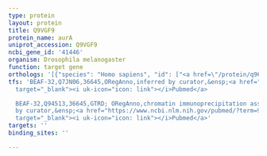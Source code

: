 ```yaml
---
type: protein
layout: protein
title: Q9VGF9
protein_name: aurA
uniprot_accession: Q9VGF9
ncbi_gene_id: '41446'
organism: Drosophila melanogaster
function: target gene
orthologs: '[{"species": "Homo sapiens", "id": ["<a href=\"/protein/q96gd4\">Q96GD4</a>", "HUMAN19185"]}, {"species": "Caenorhabditis elegans", "id": ["O01427", "G5EDL3"]}, {"species": "Mus musculus", "id": ["P97477", "A0A140LIP1"]}, {"species": "Rattus norvegicus", "id": ["D4AD76", "O55099", "Q3MHU2"]}, {"species": "Saccharomyces cerevisiae", "id": ["P38991"]}]'
tfs: 'BEAF-32,Q7JN06,36645,ORegAnno,inferred by curator,&ensp;<a href="https://www.ncbi.nlm.nih.gov/pubmed/?term=9001253%5Buid%5D+OR+26578589%5Buid%5D"
  target="_blank"><i uk-icon="icon: link"></i>Pubmed</a>

  BEAF-32,Q94513,36645,GTRD; ORegAnno,chromatin immunoprecipitation assay; inferred
  by curator,&ensp;<a href="https://www.ncbi.nlm.nih.gov/pubmed/?term=9001253%5Buid%5D+OR+26578589%5Buid%5D+OR+27924024%5Buid%5D"
  target="_blank"><i uk-icon="icon: link"></i>Pubmed</a>'
targets: ''
binding_sites: ''

---
```

